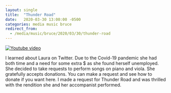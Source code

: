 ```yaml
---
layout: single
title:  "Thunder Road"
date:   2020-03-30 13:00:00 -0500
categories: media music bruce
redirect_from:
  - /media/music/bruce/2020/03/30/thunder-road
---
```


[![Youtube video](http://img.youtube.com/vi/9KPMkKOWgVs/0.jpg)](http://www.youtube.com/watch?v=9KPMkKOWgVs )

I learned about Laura on Twitter. Due to the Covid-19 pandemic she had both time and a need for some extra $ as she found herself unemployed. She decided to take requests to perform songs on piano and viola. She gratefully accepts donations. You can make a request and see how to donate if you want here. I made a request for Thunder Road and was thrilled with the rendition she and her accompanist performed.
